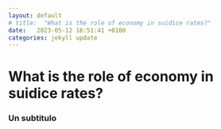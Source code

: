 ```yaml
---
layout: default
# title:  "What is the role of economy in suidice rates?"
date:   2023-05-12 16:51:41 +0100
categories: jekyll update
---
```

# What is the role of economy in suidice rates?
### Un subtitulo